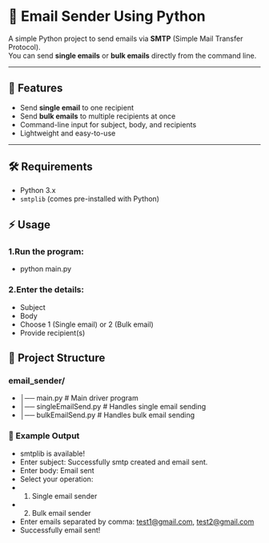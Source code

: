 # 📧 Email Sender Using Python

A simple Python project to send emails via **SMTP** (Simple Mail Transfer Protocol).  
You can send **single emails** or **bulk emails** directly from the command line.

---

## 🚀 Features
- Send **single email** to one recipient
- Send **bulk emails** to multiple recipients at once
- Command-line input for subject, body, and recipients
- Lightweight and easy-to-use

---

## 🛠️ Requirements
- Python 3.x
- `smtplib` (comes pre-installed with Python)


## ⚡ Usage

### 1.Run the program:
- python main.py

### 2.Enter the details:
- Subject
- Body
- Choose 1 (Single email) or 2 (Bulk email)
- Provide recipient(s)

## 📂 Project Structure
### email_sender/
- │── main.py              # Main driver program
- │── singleEmailSend.py   # Handles single email sending
- │── bulkEmailSend.py     # Handles bulk email sending

### 🎯 Example Output
- smtplib is available!
- Enter subject: Successfully smtp created and email sent.
- Enter body: Email sent
- Select your operation:
- 1. Single email sender
- 2. Bulk email sender
- Enter emails separated by comma: test1@gmail.com, test2@gmail.com
- Successfully email sent!
